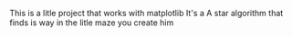 This is a litle project that works with matplotlib
It's a A star algorithm that finds is way in the litle maze you create him
